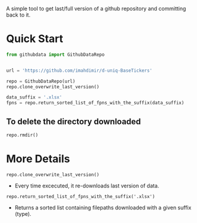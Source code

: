 A simple tool to get last/full version of a github repository and committing
back to
it.

# Quick Start

```python
from githubdata import GithubDataRepo


url = 'https://github.com/imahdimir/d-uniq-BaseTickers'

repo = GithubDataRepo(url)
repo.clone_overwrite_last_version()

data_suffix = '.xlsx'
fpns = repo.return_sorted_list_of_fpns_with_the_suffix(data_suffix)
```

## To delete the directory downloaded

```python
repo.rmdir()
```

# More Details

`repo.clone_overwrite_last_version()`

- Every time excecuted, it re-downloads last version of data.

`repo.return_sorted_list_of_fpns_with_the_suffix('.xlsx')`

- Returns a sorted list containing filepaths downloaded with a given suffix (type).
